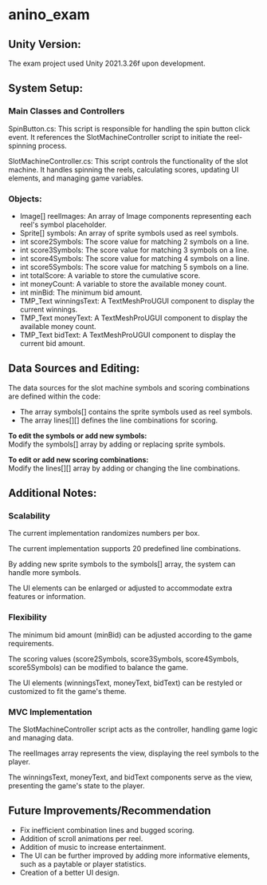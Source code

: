 # anino_exam

<h2>Unity Version:</h2>
<p>The exam project used Unity 2021.3.26f upon development.</p>

<h2>System Setup:</h2>
<h3>Main Classes and Controllers</h3>
<p>SpinButton.cs: This script is responsible for handling the spin button click event. It references the SlotMachineController script to initiate the reel-spinning process.</p>
<p>SlotMachineController.cs: This script controls the functionality of the slot machine. It handles spinning the reels, calculating scores, updating UI elements, and managing game variables.</p>

<h3>Objects:</h3>
<ul>
  <li>Image[] reelImages: An array of Image components representing each reel's symbol placeholder.</li>
  <li>Sprite[] symbols: An array of sprite symbols used as reel symbols.</li>
  <li>int score2Symbols: The score value for matching 2 symbols on a line.</li>
  <li>int score3Symbols: The score value for matching 3 symbols on a line.</li>
  <li>int score4Symbols: The score value for matching 4 symbols on a line.</li>
  <li>int score5Symbols: The score value for matching 5 symbols on a line.</li>
  <li>int totalScore: A variable to store the cumulative score.</li>
  <li>int moneyCount: A variable to store the available money count.</li>
  <li>int minBid: The minimum bid amount.</li>
  <li>TMP_Text winningsText: A TextMeshProUGUI component to display the current winnings.</li>
  <li>TMP_Text moneyText: A TextMeshProUGUI component to display the available money count.</li>
  <li>TMP_Text bidText: A TextMeshProUGUI component to display the current bid amount.</li>
</ul>

<h2>Data Sources and Editing:</h2>
<p>The data sources for the slot machine symbols and scoring combinations are defined within the code:</p>
<ul>
  <li>The array symbols[] contains the sprite symbols used as reel symbols.</li>
  <li>The array lines[][] defines the line combinations for scoring.</li>
</ul>
<p><strong>To edit the symbols or add new symbols:</strong><br>
Modify the symbols[] array by adding or replacing sprite symbols.</p>
<p><strong>To edit or add new scoring combinations:</strong><br>
Modify the lines[][] array by adding or changing the line combinations.</p>

<h2>Additional Notes:</h2>
<h3>Scalability</h3>
<p>The current implementation randomizes numbers per box.</p>
<p>The current implementation supports 20 predefined line combinations.</p>
<p>By adding new sprite symbols to the symbols[] array, the system can handle more symbols.</p>
<p>The UI elements can be enlarged or adjusted to accommodate extra features or information.</p>

<h3>Flexibility</h3>
<p>The minimum bid amount (minBid) can be adjusted according to the game requirements.</p>
<p>The scoring values (score2Symbols, score3Symbols, score4Symbols, score5Symbols) can be modified to balance the game.</p>
<p>The UI elements (winningsText, moneyText, bidText) can be restyled or customized to fit the game's theme.</p>

<h3>MVC Implementation</h3>
<p>The SlotMachineController script acts as the controller, handling game logic and managing data.</p>
<p>The reelImages array represents the view, displaying the reel symbols to the player.</p>
<p>The winningsText, moneyText, and bidText components serve as the view, presenting the game's state to the player.</p>

<h2>Future Improvements/Recommendation</h2>
<ul>
  <li>Fix inefficient combination lines and bugged scoring.</li>
  <li>Addition of scroll animations per reel.</li>
  <li>Addition of music to increase entertainment.</li>
  <li>The UI can be further improved by adding more informative elements, such as a paytable or player statistics.</li>
  <li>Creation of a better UI design.</li>
</ul>
